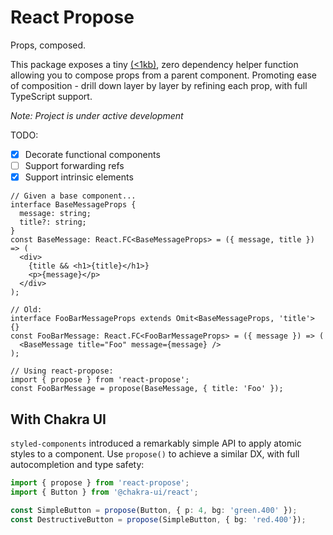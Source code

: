 # React Propose

Props, composed.

This package exposes a tiny [(<1kb)](https://bundlephobia.com/package/react-propose), zero dependency helper function allowing you to compose props from a parent component. Promoting ease of composition - drill down layer by layer by refining each prop, with full TypeScript support.

_Note: Project is under active development_

TODO:

- [x] Decorate functional components
- [ ] Support forwarding refs
- [x] Support intrinsic elements

```tsx
// Given a base component...
interface BaseMessageProps {
  message: string;
  title?: string;
}
const BaseMessage: React.FC<BaseMessageProps> = ({ message, title }) => (
  <div>
    {title && <h1>{title}</h1>}
    <p>{message}</p>
  </div>
);

// Old:
interface FooBarMessageProps extends Omit<BaseMessageProps, 'title'> {}
const FooBarMessage: React.FC<FooBarMessageProps> = ({ message }) => (
  <BaseMessage title="Foo" message={message} />
);

// Using react-propose:
import { propose } from 'react-propose';
const FooBarMessage = propose(BaseMessage, { title: 'Foo' });
```

## With Chakra UI

`styled-components` introduced a remarkably simple API to apply atomic styles to a component. Use `propose()` to achieve a similar DX, with full autocompletion and type safety:

```ts
import { propose } from 'react-propose';
import { Button } from '@chakra-ui/react';

const SimpleButton = propose(Button, { p: 4, bg: 'green.400' });
const DestructiveButton = propose(SimpleButton, { bg: 'red.400'});
```
